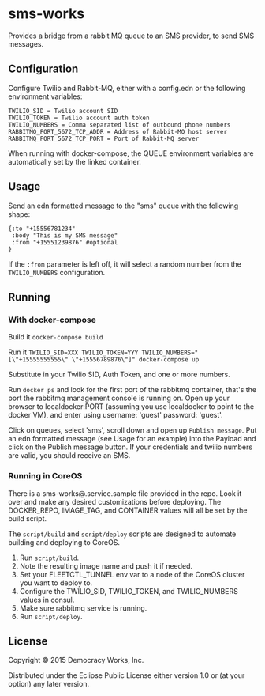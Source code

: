 # sms-works

Provides a bridge from a rabbit MQ queue to an SMS provider, to send SMS messages.

## Configuration

Configure Twilio and Rabbit-MQ, either with a config.edn or the following environment variables:

    TWILIO_SID = Twilio account SID
    TWILIO_TOKEN = Twilio account auth token
    TWILIO_NUMBERS = Comma separated list of outbound phone numbers
    RABBITMQ_PORT_5672_TCP_ADDR = Address of Rabbit-MQ host server
    RABBITMQ_PORT_5672_TCP_PORT = Port of Rabbit-MQ server
    
When running with docker-compose, the QUEUE environment variables are automatically set by the linked container.

## Usage

Send an edn formatted message to the "sms" queue with the following shape:

    {:to "+15556781234"
     :body "This is my SMS message"
     :from "+15551239876" #optional
    }
     
If the `:from` parameter is left off, it will select a random number from the `TWILIO_NUMBERS` configuration.

## Running

### With docker-compose

Build it
`docker-compose build`

Run it
`TWILIO_SID=XXX TWILIO_TOKEN=YYY TWILIO_NUMBERS="[\"+15555555555\" \"+15556789876\"]" docker-compose up`

Substitute in your Twilio SID, Auth Token, and one or more numbers.

Run `docker ps` and look for the first port of the rabbitmq container, that's the port the rabbitmq management console is running on. Open up your browser to localdocker:PORT (assuming you use localdocker to point to the docker VM), and enter using username: 'guest' password: 'guest'.

Click on queues, select 'sms', scroll down and open up `Publish message`. Put an edn formatted message (see Usage for an example) into the Payload and click on the Publish message button. If your credentials and twilio numbers are valid, you should receive an SMS.

### Running in CoreOS

There is a sms-works@.service.sample file provided in the repo. Look it over and make any desired customizations before deploying. The DOCKER_REPO, IMAGE_TAG, and CONTAINER values will all be set by the build script.

The `script/build` and `script/deploy` scripts are designed to automate building and deploying to CoreOS.

1. Run `script/build`.
1. Note the resulting image name and push it if needed.
1. Set your FLEETCTL_TUNNEL env var to a node of the CoreOS cluster you want to deploy to.
1. Configure the TWILIO_SID, TWILIO_TOKEN, and TWILIO_NUMBERS values in consul.
1. Make sure rabbitmq service is running.
1. Run `script/deploy`.

## License

Copyright © 2015 Democracy Works, Inc.

Distributed under the Eclipse Public License either version 1.0 or (at
your option) any later version.
